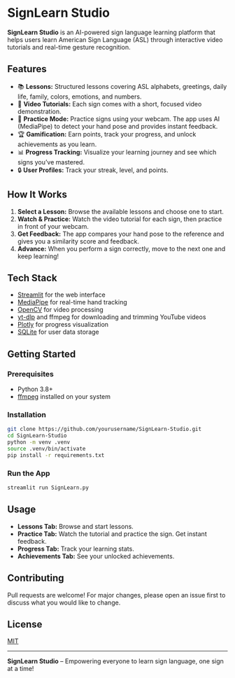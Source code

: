 # SignLearn Studio

**SignLearn Studio** is an AI-powered sign language learning platform that helps users learn American Sign Language (ASL) through interactive video tutorials and real-time gesture recognition.

## Features

- 📚 **Lessons:** Structured lessons covering ASL alphabets, greetings, daily life, family, colors, emotions, and numbers.
- 🎥 **Video Tutorials:** Each sign comes with a short, focused video demonstration.
- 🤳 **Practice Mode:** Practice signs using your webcam. The app uses AI (MediaPipe) to detect your hand pose and provides instant feedback.
- 🏆 **Gamification:** Earn points, track your progress, and unlock achievements as you learn.
- 📊 **Progress Tracking:** Visualize your learning journey and see which signs you’ve mastered.
- 🔒 **User Profiles:** Track your streak, level, and points.

## How It Works

1. **Select a Lesson:** Browse the available lessons and choose one to start.
2. **Watch & Practice:** Watch the video tutorial for each sign, then practice in front of your webcam.
3. **Get Feedback:** The app compares your hand pose to the reference and gives you a similarity score and feedback.
4. **Advance:** When you perform a sign correctly, move to the next one and keep learning!

## Tech Stack

- [Streamlit](https://streamlit.io/) for the web interface
- [MediaPipe](https://mediapipe.dev/) for real-time hand tracking
- [OpenCV](https://opencv.org/) for video processing
- [yt-dlp](https://github.com/yt-dlp/yt-dlp) and ffmpeg for downloading and trimming YouTube videos
- [Plotly](https://plotly.com/) for progress visualization
- [SQLite](https://www.sqlite.org/) for user data storage

## Getting Started

### Prerequisites

- Python 3.8+
- [ffmpeg](https://ffmpeg.org/) installed on your system

### Installation

```bash
git clone https://github.com/yourusername/SignLearn-Studio.git
cd SignLearn-Studio
python -m venv .venv
source .venv/bin/activate
pip install -r requirements.txt
```

### Run the App

```bash
streamlit run SignLearn.py
```

## Usage

- **Lessons Tab:** Browse and start lessons.
- **Practice Tab:** Watch the tutorial and practice the sign. Get instant feedback.
- **Progress Tab:** Track your learning stats.
- **Achievements Tab:** See your unlocked achievements.

## Contributing

Pull requests are welcome! For major changes, please open an issue first to discuss what you would like to change.

## License

[MIT](LICENSE)

---

**SignLearn Studio** – Empowering everyone to learn sign language, one sign at a time!